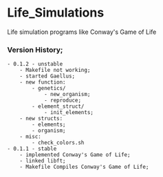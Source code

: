 # Life_Simulations
Life simulation programs like Conway's Game of Life  

### Version History;  
	- 0.1.2 - unstable  
		- Makefile not working;  
		- started Gaellus;  
		- new function:  
			- genetics/  
				- new_organism;  
				- reproduce;  
			- element_struct/  
				- init_elements;  
		- new structs:  
			- elements;  
			- organism;  
		- misc:  
			- check_colors.sh  
	- 0.1.1 - stable  
		- implemented Conway's Game of Life;  
		- linked libft;  
		- Makefile Compiles Conway's Game of Life;  
